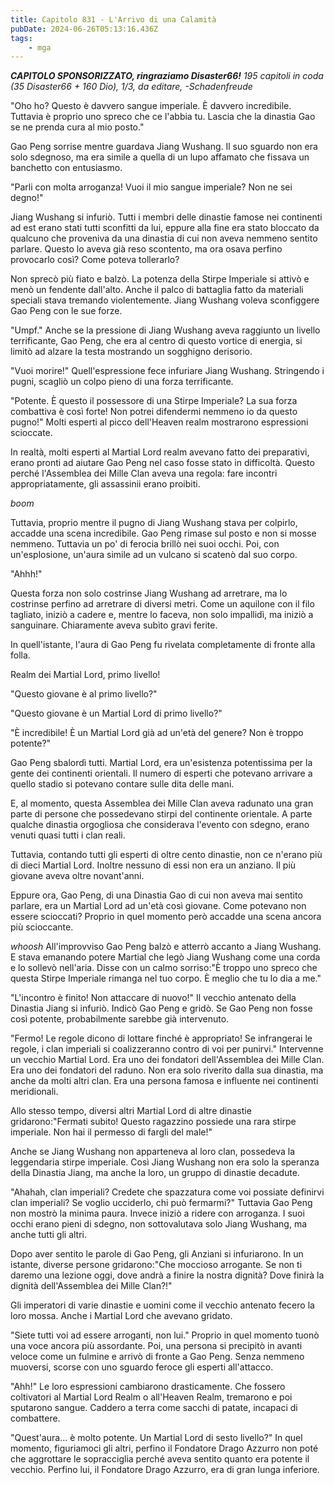 ```yaml
---
title: Capitolo 831 - L'Arrivo di una Calamità
pubDate: 2024-06-26T05:13:16.436Z
tags:
    - mga
---
```







<em><strong>CAPITOLO SPONSORIZZATO, ringraziamo Disaster66!</strong>
195 capitoli in coda (35 Disaster66 + 160 Dio), 1/3,
da editare,
-Schadenfreude</em>


"Oho ho? Questo è davvero sangue imperiale. È davvero incredibile. Tuttavia è proprio uno spreco che ce l'abbia tu. Lascia che la dinastia Gao se ne prenda cura al mio posto."


Gao Peng sorrise mentre guardava Jiang Wushang. Il suo sguardo non era solo sdegnoso, ma era simile a quella di un lupo affamato che fissava un banchetto con entusiasmo.


"Parli con molta arroganza! Vuoi il mio sangue imperiale? Non ne sei degno!"


Jiang Wushang si infuriò. Tutti i membri delle dinastie famose nei continenti ad est erano stati tutti sconfitti da lui, eppure alla fine era stato bloccato da qualcuno che proveniva da una dinastia di cui non aveva nemmeno sentito parlare. Questo lo aveva già reso scontento, ma ora osava perfino provocarlo così? Come poteva tollerarlo?


Non sprecò più fiato e balzò. La potenza della Stirpe Imperiale si attivò e menò un fendente dall'alto. Anche il palco di battaglia fatto da materiali speciali stava tremando violentemente. Jiang Wushang voleva sconfiggere Gao Peng con le sue forze.


"Umpf." Anche se la pressione di Jiang Wushang aveva raggiunto un livello terrificante, Gao Peng, che era al centro di questo vortice di energia, si limitò ad alzare la testa mostrando un sogghigno derisorio.


"Vuoi morire!" Quell'espressione fece infuriare Jiang Wushang. Stringendo i pugni, scagliò un colpo pieno di una forza terrificante.


"Potente. È questo il possessore di una Stirpe Imperiale? La sua forza combattiva è così forte! Non potrei difendermi nemmeno io da questo pugno!" Molti esperti al picco dell'Heaven realm mostrarono espressioni scioccate.


In realtà, molti esperti al Martial Lord realm avevano fatto dei preparativi, erano pronti ad aiutare Gao Peng nel caso fosse stato in difficoltà. Questo perché l'Assemblea dei Mille Clan aveva una regola: fare incontri appropriatamente, gli assassinii erano proibiti.


*boom*


Tuttavia, proprio mentre il pugno di Jiang Wushang stava per colpirlo, accadde una scena incredibile. Gao Peng rimase sul posto e non si mosse nemmeno. Tuttavia un po' di ferocia brillò nei suoi occhi. Poi, con un'esplosione, un'aura simile ad un vulcano si scatenò dal suo corpo.


"Ahhh!"


Questa forza non solo costrinse Jiang Wushang ad arretrare, ma lo costrinse perfino ad arretrare di diversi metri. Come un aquilone con il filo tagliato, iniziò a cadere e, mentre lo faceva, non solo impallidì, ma iniziò a sanguinare. Chiaramente aveva subìto gravi ferite.


In quell'istante, l'aura di Gao Peng fu rivelata completamente di fronte alla folla.


Realm dei Martial Lord, primo livello!


"Questo giovane è al primo livello?"


"Questo giovane è un Martial Lord di primo livello?"


"È incredibile! È un Martial Lord già ad un'età del genere? Non è troppo potente?"


Gao Peng sbalordì tutti. Martial Lord, era un'esistenza potentissima per la gente dei continenti orientali. Il numero di esperti che potevano arrivare a quello stadio si potevano contare sulle dita delle mani.


E, al momento, questa Assemblea dei Mille Clan aveva radunato una gran parte di persone che possedevano stirpi del continente orientale. A parte qualche dinastia orgogliosa che considerava l'evento con sdegno, erano venuti quasi tutti i clan reali.


Tuttavia, contando tutti gli esperti di oltre cento dinastie, non ce n'erano più di dieci Martial Lord. Inoltre nessuno di essi non era un anziano. Il più giovane aveva oltre novant'anni.


Eppure ora, Gao Peng, di una Dinastia Gao di cui non aveva mai sentito parlare, era un Martial Lord ad un'età così giovane. Come potevano non essere scioccati? Proprio in quel momento però accadde una scena ancora più scioccante.


*whoosh* All'improvviso Gao Peng balzò e atterrò accanto a Jiang Wushang. E stava emanando potere Martial che legò Jiang Wushang come una corda e lo sollevò nell'aria. Disse con un calmo sorriso:"È troppo uno spreco che questa Stirpe Imperiale rimanga nel tuo corpo. È meglio che tu lo dia a me."


"L'incontro è finito! Non attaccare di nuovo!" Il vecchio antenato della Dinastia Jiang si infuriò. Indicò Gao Peng e gridò. Se Gao Peng non fosse così potente, probabilmente sarebbe già intervenuto.


"Fermo! Le regole dicono di lottare finché è appropriato! Se infrangerai le regole, i clan imperiali si coalizzeranno contro di voi per punirvi." Intervenne un vecchio Martial Lord. Era uno dei fondatori dell'Assemblea dei Mille Clan. Era uno dei fondatori del raduno. Non era solo riverito dalla sua dinastia, ma anche da molti altri clan. Era una persona famosa e influente nei continenti meridionali.


Allo stesso tempo, diversi altri Martial Lord di altre dinastie gridarono:"Fermati subito! Questo ragazzino possiede una rara stirpe imperiale. Non hai il permesso di fargli del male!" 


Anche se Jiang Wushang non apparteneva al loro clan, possedeva la leggendaria stirpe imperiale. Così Jiang Wushang non era solo la speranza della Dinastia Jiang, ma anche la loro, un gruppo di dinastie decadute.


"Ahahah, clan imperiali? Credete che spazzatura come voi possiate definirvi clan imperiali? Se voglio ucciderlo, chi può fermarmi?" Tuttavia Gao Peng non mostrò la minima paura. Invece iniziò a ridere con arroganza. I suoi occhi erano pieni di sdegno, non sottovalutava solo Jiang Wushang, ma anche tutti gli altri.


Dopo aver sentito le parole di Gao Peng, gli Anziani si infuriarono. In un istante, diverse persone gridarono:"Che moccioso arrogante. Se non ti daremo una lezione oggi, dove andrà a finire la nostra dignità? Dove finirà la dignità dell'Assemblea dei Mille Clan?!" 


Gli imperatori di varie dinastie e uomini come il vecchio antenato fecero la loro mossa. Anche i Martial Lord che avevano gridato.


"Siete tutti voi ad essere arroganti, non lui." Proprio in quel momento tuonò una voce ancora più assordante. Poi, una persona si precipitò in avanti veloce come un fulmine e arrivò di fronte a Gao Peng. Senza nemmeno muoversi, scorse con uno sguardo feroce gli esperti all'attacco.


"Ahh!" Le loro espressioni cambiarono drasticamente. Che fossero coltivatori al Martial Lord Realm o all'Heaven Realm, tremarono e poi sputarono sangue. Caddero a terra come sacchi di patate, incapaci di combattere.


"Quest'aura... è molto potente. Un Martial Lord di sesto livello?" In quel momento, figuriamoci gli altri, perfino il Fondatore Drago Azzurro non poté che aggrottare le sopracciglia perché aveva sentito quanto era potente il vecchio. Perfino lui, il Fondatore Drago Azzurro, era di gran lunga inferiore.
                                


                                



